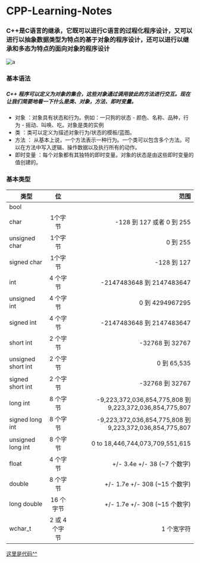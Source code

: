 # CPP-Learning-Notes
### C++是C语言的继承，它既可以进行C语言的过程化程序设计，又可以进行以抽象数据类型为特点的基于对象的程序设计，还可以进行以继承和多态为特点的面向对象的程序设计
![a](https://gss3.bdstatic.com/7Po3dSag_xI4khGkpoWK1HF6hhy/baike/s%3D220/sign=ac919fcefa1fbe09185ec4165b610c30/0df431adcbef76099c6c392726dda3cc7cd99e27.jpg)
### 基本语法
   ##### C++ 程序可以定义为对象的集合，这些对象通过调用彼此的方法进行交互。现在让我们简要地看一下什么是类、对象，方法、即时变量。  
   - 对象 ：对象具有状态和行为。例如：一只狗的状态 - 颜色、名称、品种，行为 - 摇动、叫唤、吃。对象是类的实例
   - 类 ：类可以定义为描述对象行为/状态的模板/蓝图。
   - 方法 ： 从基本上说，一个方法表示一种行为。一个类可以包含多个方法。可以在方法中写入逻辑、操作数据以及执行所有的动作。
   - 即时变量 ：每个对象都有其独特的即时变量。对象的状态是由这些即时变量的值创建的。
### 基本类型
类型|位|范围
---|:--:|---:
bool|
char|1个字节|-128 到 127 或者 0 到 255
unsigned char	| 1个字节 | 0 到 255
signed char	| 1个字节 | -128 到 127
int	| 4 个字节 |	-2147483648 到 2147483647
unsigned int | 4 个字节	| 0 到 4294967295
signed int	| 4 个字节	| -2147483648 到 2147483647
short int	| 2 个字节	| -32768 到 32767
unsigned short int	| 2 个字节	| 0 到 65,535
signed short int	| 2 个字节	| -32768 到 32767
long int	| 8 个字节	| -9,223,372,036,854,775,808 到 9,223,372,036,854,775,807
signed long int	| 8 个字节	| -9,223,372,036,854,775,808 到 9,223,372,036,854,775,807
unsigned long int	| 8 个字节	| 0 to 18,446,744,073,709,551,615
float	| 4 个字节	| +/- 3.4e +/- 38 (~7 个数字)
double	| 8 个字节	| +/- 1.7e +/- 308 (~15 个数字)
long double	| 16 个字节	| +/- 1.7e +/- 308 (~15 个数字)
wchar_t	| 2 或 4 个字节	| 1 个宽字符  
[这里是代码^^](https://github.com/Kyle-fang/CPP-Learning-Notes/blob/master/main.cpp)
